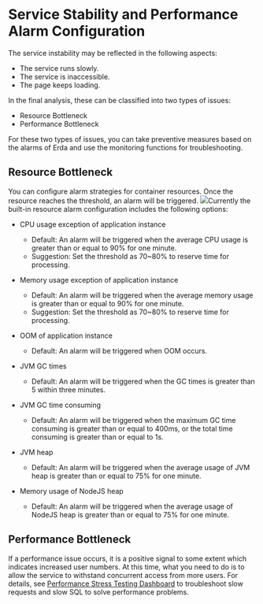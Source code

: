 # Service Stability and Performance Alarm Configuration

The service instability may be reflected in the following aspects:

* The service runs slowly.
* The service is inaccessible.
* The page keeps loading.

In the final analysis, these can be classified into two types of issues:

* Resource Bottleneck
* Performance Bottleneck

For these two types of issues, you can take preventive measures based on the alarms of Erda and use the monitoring functions for troubleshooting.

## Resource Bottleneck

You can configure alarm strategies for container resources. Once the resource reaches the threshold, an alarm will be triggered.
![](http://terminus-paas.oss-cn-hangzhou.aliyuncs.com/paas-doc/2021/12/14/6597020a-4db4-40af-8626-46602bf303bf.png)Currently the built-in resource alarm configuration includes the following options:

- CPU usage exception of application instance
   - Default: An alarm will be triggered when the average CPU usage is greater than or equal to 90% for one minute.
   - Suggestion: Set the threshold as 70~80% to reserve time for processing.
- Memory usage exception of application instance
   - Default: An alarm will be triggered when the average memory usage is greater than or equal to 90% for one minute.
   - Suggestion: Set the threshold as 70~80% to reserve time for processing.
- OOM of application instance
   - Default: An alarm will be triggered when OOM occurs.
- JVM GC times
   - Default: An alarm will be triggered when the GC times is greater than 5 within three minutes.
- JVM GC time consuming
   - Default: An alarm will be triggered when the maximum GC time consuming is greater than or equal to 400ms, or the total time consuming is greater than or equal to 1s.
- JVM heap

   - Default: An alarm will be triggered when the average usage of JVM heap is greater than or equal to 75% for one minute.
- Memory usage of NodeJS heap
   - Default: An alarm will be triggered when the average usage of NodeJS heap is greater than or equal to 75% for one minute.

## Performance Bottleneck

If a performance issue occurs, it is a positive signal to some extent which indicates increased user numbers. At this time, what you need to do is to allow the service to withstand concurrent access from more users. For details, see [Performance Stress Testing Dashboard](pressure-test-dashboard.md) to troubleshoot slow requests and slow SQL to solve performance problems.
